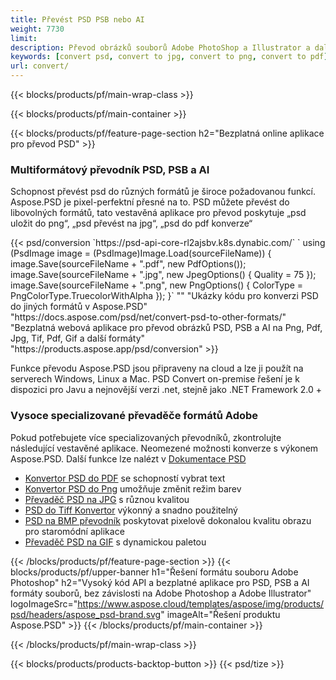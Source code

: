 ```yaml
---
title: Převést PSD PSB nebo AI
weight: 7730
limit: 
description: Převod obrázků souborů Adobe PhotoShop a Illustrator a další formáty
keywords: [convert psd, convert to jpg, convert to png, convert to pdf]
url: convert/
---
```


{{< blocks/products/pf/main-wrap-class >}}

{{< blocks/products/pf/main-container >}}

{{< blocks/products/pf/feature-page-section h2="Bezplatná online aplikace pro převod PSD" >}}
<h3 class="headingpdleft">Multiformátový převodník PSD, PSB a AI</h3>
<p>Schopnost převést psd do různých formátů je široce požadovanou funkcí. Aspose.PSD je pixel-perfektní přesné na to. PSD můžete převést do libovolných formátů, tato vestavěná aplikace pro převod poskytuje „psd uložit do png“, „psd převést na jpg“, „psd do pdf konverze“</p>
{{< psd/conversion `https://psd-api-core-rl2ajsbv.k8s.dynabic.com/` 
`    using (PsdImage image = (PsdImage)Image.Load(sourceFileName))
    {
        image.Save(sourceFileName + ".pdf", new PdfOptions());
        image.Save(sourceFileName + ".jpg",  new JpegOptions() { Quality = 75 });
        image.Save(sourceFileName + ".png",  new PngOptions() {  ColorType = PngColorType.TruecolorWithAlpha });
    }` 
"" 
"Ukázky kódu pro konverzi PSD do jiných formátů v Aspose.PSD"  "https://docs.aspose.com/psd/net/convert-psd-to-other-formats/" 
"Bezplatná webová aplikace pro převod obrázků PSD, PSB a AI na Png, Pdf, Jpg, Tif, Pdf, Gif a další formáty" "https://products.aspose.app/psd/conversion" >}}
<br />
<p>Funkce převodu Aspose.PSD jsou připraveny na cloud a lze ji použít na serverech Windows, Linux a Mac. PSD Convert on-premise řešení je k dispozici pro Javu a nejnovější verzi .net, stejně jako .NET Framework 2.0 +</p>

<h3 class="headingpdleft">Vysoce specializované převaděče formátů Adobe</h3>
<p>Pokud potřebujete více specializovaných převodníků, zkontrolujte následující vestavěné aplikace. Neomezené možnosti konverze s výkonem Aspose.PSD. Další funkce lze nalézt v <a href="https://docs.aspose.com/psd/">Dokumentace PSD</a></p>
<ul>
<li><a href="to-pdf">Konvertor PSD do PDF</a> se schopností vybrat text</li>
<li><a href="to-png">Konvertor PSD do Png</a> umožňuje změnit režim barev</li>
<li><a href="to-jpg">Převaděč PSD na JPG</a> s různou kvalitou</li>
<li><a href="to-tiff">PSD do Tiff Konvertor</a> výkonný a snadno použitelný</li>
<li><a href="to-bmp">PSD na BMP převodník</a> poskytovat pixelově dokonalou kvalitu obrazu pro staromódní aplikace</li>
<li><a href="to-gif">Převaděč PSD na GIF</a> s dynamickou paletou</li>
</ul>

{{< /blocks/products/pf/feature-page-section >}}
{{< blocks/products/pf/upper-banner h1="Řešení formátu souboru Adobe Photoshop" h2="Vysoký kód API a bezplatné aplikace pro PSD, PSB a AI formáty souborů, bez závislosti na Adobe Photoshop a Adobe Illustrator" logoImageSrc="https://www.aspose.cloud/templates/aspose/img/products/psd/headers/aspose_psd-brand.svg" imageAlt="Řešení produktu Aspose.PSD" >}}
{{< /blocks/products/pf/main-container >}}


{{< /blocks/products/pf/main-wrap-class >}}

{{< blocks/products/products-backtop-button >}}
{{< psd/tize >}}
